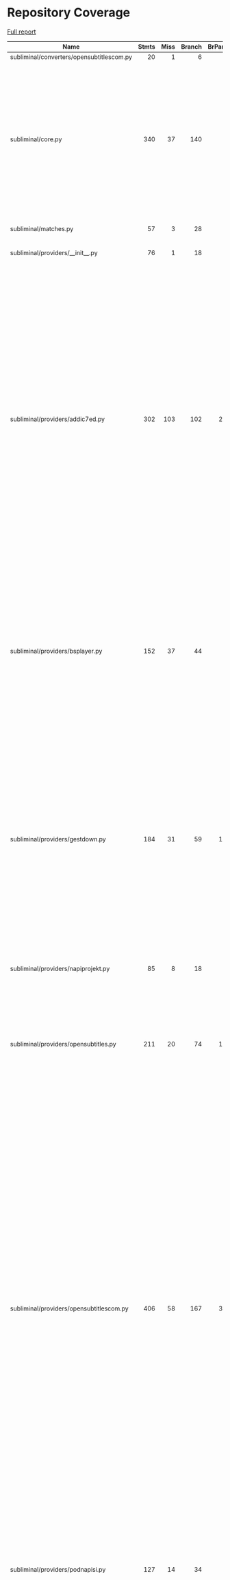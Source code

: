 # Repository Coverage

[Full report](https://htmlpreview.github.io/?https://github.com/Diaoul/subliminal/blob/python-coverage-comment-action-data/htmlcov/index.html)

| Name                                      |    Stmts |     Miss |   Branch |   BrPart |   Cover |   Missing |
|------------------------------------------ | -------: | -------: | -------: | -------: | ------: | --------: |
| subliminal/converters/opensubtitlescom.py |       20 |        1 |        6 |        1 |     92% |        40 |
| subliminal/core.py                        |      340 |       37 |      140 |        9 |     89% |140-141, 168-169, 174-176, 194-195, 261-262, 270->274, 323, 335-337, 544-556, 635-637, 686-698 |
| subliminal/matches.py                     |       57 |        3 |       28 |        3 |     93% |70, 136, 145 |
| subliminal/providers/\_\_init\_\_.py      |       76 |        1 |       18 |        1 |     98% |66->exit, 267 |
| subliminal/providers/addic7ed.py          |      302 |      103 |      102 |       20 |     62% |167-177, 198->201, 252-258, 263, 279, 288-289, 311-339, 343-357, 376-406, 410-420, 430, 437->441, 467-468, 479-489, 498->504, 500->498, 525, 528, 544-545, 557-558, 595, 602-603, 613, 626-627, 631 |
| subliminal/providers/bsplayer.py          |      152 |       37 |       44 |        9 |     69% |69, 72, 84-86, 93, 97-99, 152-156, 161-165, 170-174, 226-232, 242-243, 249, 253-254, 265, 280, 284->310 |
| subliminal/providers/gestdown.py          |      184 |       31 |       59 |       16 |     79% |113-119, 140->147, 174, 188, 227->233, 229->227, 246, 252-254, 260-261, 283, 299-300, 329-330, 379, 386-387, 399, 402, 409-411, 416-417, 421 |
| subliminal/providers/napiprojekt.py       |       85 |        8 |       18 |        3 |     87% |70, 107, 117-122, 140 |
| subliminal/providers/opensubtitles.py     |      211 |       20 |       74 |       12 |     86% |93-97, 105, 113, 138-139, 149-152, 239, 317, 404, 406, 408, 410, 412, 414 |
| subliminal/providers/opensubtitlescom.py  |      406 |       58 |      167 |       39 |     81% |139, 293-297, 328, 347-348, 407, 415, 421-422, 430-431, 436, 438-439, 459-460, 473, 480-481, 493, 500, 507, 515, 532, 540-544, 557, 571, 590, 617, 620-622, 625, 633, 645, 649, 652->664, 706->709, 709->712, 722->725, 740, 747, 754-758, 766-767, 839, 841, 843, 845, 847, 849 |
| subliminal/providers/podnapisi.py         |      127 |       14 |       34 |        9 |     86% |64, 111, 136, 167-168, 171-172, 204-205, 219, 230, 235, 249-250 |
| subliminal/providers/tvsubtitles.py       |      166 |       15 |       58 |       14 |     87% |74, 90->92, 92->95, 148, 163, 176-177, 201, 237, 279, 285->291, 298-299, 304, 312->327, 319-320, 329-330 |
| subliminal/refiners/hash.py               |       73 |       21 |       32 |        0 |     67% |117-120, 170-191 |
| subliminal/refiners/metadata.py           |       68 |       28 |       36 |       12 |     56% |36, 41-42, 53-57, 63-70, 77-78, 80-81, 82->89, 86, 90->115, 96-101, 103-107, 113 |
| subliminal/refiners/omdb.py               |      167 |       34 |       74 |       17 |     77% |29-31, 73-84, 97-98, 125-126, 128, 178, 187->184, 201, 211-212, 217-218, 222->229, 225-226, 252-253, 258-259, 266-267, 275->270, 279-280, 311, 318->321 |
| subliminal/refiners/tmdb.py               |      164 |       27 |       64 |       12 |     81% |25-27, 126, 132, 137, 181, 193-197, 209-213, 227->exit, 235-236, 242-243, 263, 280-281, 286-287, 295, 336->339 |
| subliminal/refiners/tvdb.py               |      225 |       27 |      116 |       15 |     87% |39, 182, 184, 256, 273-279, 295, 311, 325, 329, 359-360, 364-365, 369, 375-376, 449-450, 452-453, 473-474 |
| subliminal/score.py                       |       84 |       18 |       36 |        8 |     75% |111-115, 150, 198-199, 201-202, 204-205, 207-208, 209->215, 211-212, 226-227, 232->exit |
| subliminal/subtitle.py                    |      248 |       38 |      112 |       16 |     81% |143, 165, 173, 179-183, 243, 248-250, 280->290, 282->290, 293-295, 298, 301, 348, 351, 354, 357, 360, 384, 386, 389-398, 449->452, 509-515 |
| subliminal/utils.py                       |      125 |        7 |       50 |        0 |     95% |   213-221 |
| subliminal/video.py                       |      135 |        3 |       28 |        0 |     97% |277, 410, 499 |
|                                 **TOTAL** | **3566** |  **531** | **1336** |  **216** | **82%** |           |

8 files skipped due to complete coverage.


## Setup coverage badge

Below are examples of the badges you can use in your main branch `README` file.

### Direct image

[![Coverage badge](https://raw.githubusercontent.com/Diaoul/subliminal/python-coverage-comment-action-data/badge.svg)](https://htmlpreview.github.io/?https://github.com/Diaoul/subliminal/blob/python-coverage-comment-action-data/htmlcov/index.html)

This is the one to use if your repository is private or if you don't want to customize anything.

### [Shields.io](https://shields.io) Json Endpoint

[![Coverage badge](https://img.shields.io/endpoint?url=https://raw.githubusercontent.com/Diaoul/subliminal/python-coverage-comment-action-data/endpoint.json)](https://htmlpreview.github.io/?https://github.com/Diaoul/subliminal/blob/python-coverage-comment-action-data/htmlcov/index.html)

Using this one will allow you to [customize](https://shields.io/endpoint) the look of your badge.
It won't work with private repositories. It won't be refreshed more than once per five minutes.

### [Shields.io](https://shields.io) Dynamic Badge

[![Coverage badge](https://img.shields.io/badge/dynamic/json?color=brightgreen&label=coverage&query=%24.message&url=https%3A%2F%2Fraw.githubusercontent.com%2FDiaoul%2Fsubliminal%2Fpython-coverage-comment-action-data%2Fendpoint.json)](https://htmlpreview.github.io/?https://github.com/Diaoul/subliminal/blob/python-coverage-comment-action-data/htmlcov/index.html)

This one will always be the same color. It won't work for private repos. I'm not even sure why we included it.

## What is that?

This branch is part of the
[python-coverage-comment-action](https://github.com/marketplace/actions/python-coverage-comment)
GitHub Action. All the files in this branch are automatically generated and may be
overwritten at any moment.